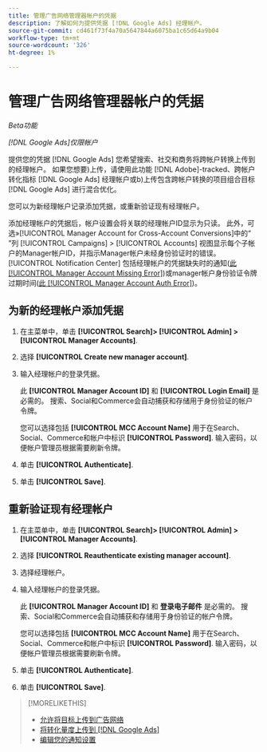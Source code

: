 ```yaml
---
title: 管理广告网络管理器帐户的凭据
description: 了解如何为提供凭据 [!DNL Google Ads] 经理帐户。
source-git-commit: cd461f73f4a70a5647844a6075ba1c65d64a9b04
workflow-type: tm+mt
source-wordcount: '326'
ht-degree: 1%

---
```


# 管理广告网络管理器帐户的凭据

*Beta功能*

*[!DNL Google Ads]仅限帐户*

提供您的凭据 [!DNL Google Ads] 您希望搜索、社交和商务将跨帐户转换上传到的经理帐户。 如果您想要)上传，请使用此功能 [!DNL Adobe]-tracked、跨帐户转化指标 [!DNL Google Ads] 经理帐户或b)上传包含跨帐户转换的项目组合目标 [!DNL Google Ads] 进行混合优化。

<!-- [Maybe later: and c) sync conversion value rules for accounts that use cross-account conversion tracking with Google Ads.] -->

您可以为新经理帐户记录添加凭据，或重新验证现有经理帐户。

添加经理帐户的凭据后，帐户设置会将关联的经理帐户ID显示为只读。 此外，可选»[!UICONTROL Manager Account for Cross-Account Conversions]中的“ ”列 [!UICONTROL Campaigns] > [!UICONTROL Accounts] 视图显示每个子帐户的Manager帐户ID，并指示Manager帐户未经身份验证时的错误。 [!UICONTROL Notification Center] 包括经理帐户的凭据缺失时的通知([此 [!UICONTROL Manager Account Missing Error]](/help/search-social-commerce/notifications/notification-about.md))或manager帐户身份验证令牌过期时间([此 [!UICONTROL Manager Account Auth Error]](/help/search-social-commerce/notifications/notification-about.md))。

## 为新的经理帐户添加凭据

1. 在主菜单中，单击 **[!UICONTROL Search]> [!UICONTROL Admin] >[!UICONTROL Manager Accounts]**.

1. 选择 **[!UICONTROL Create new manager account]**.

1. 输入经理帐户的登录凭据。

   此 **[!UICONTROL Manager Account ID]** 和 **[!UICONTROL Login Email]** 是必需的。 搜索、Social和Commerce会自动捕获和存储用于身份验证的帐户令牌。

   您可以选择包括 **[!UICONTROL MCC Account Name]** 用于在Search、Social、Commerce和帐户中标识 **[!UICONTROL Password]**. 输入密码，以便帐户管理员根据需要刷新令牌。

1. 单击 **[!UICONTROL Authenticate]**.

1. 单击 **[!UICONTROL Save]**.

## 重新验证现有经理帐户

1. 在主菜单中，单击 **[!UICONTROL Search]> [!UICONTROL Admin] >[!UICONTROL Manager Accounts]**.

1. 选择 **[!UICONTROL Reauthenticate existing manager account]**.

1. 选择经理帐户。

1. 输入经理帐户的登录凭据。

   此 **[!UICONTROL Manager Account ID]** 和 **登录电子邮件** 是必需的。 搜索、Social和Commerce会自动捕获和存储用于身份验证的帐户令牌。

   您可以选择包括 **[!UICONTROL MCC Account Name]** 用于在Search、Social、Commerce和帐户中标识 **[!UICONTROL Password]**. 输入密码，以便帐户管理员根据需要刷新令牌。

1. 单击 **[!UICONTROL Authenticate]**.

1. 单击 **[!UICONTROL Save]**.

>[!MORELIKETHIS]
>
>* [允许将目标上传到广告网络](/help/search-social-commerce/tools/objective-upload-to-networks.md)
>* [将转化量度上传到 [!DNL Google Ads]](/help/search-social-commerce/tools/conversion-metrics-upload-to-google.md)
>* [编辑您的通知设置](/help/search-social-commerce/notifications/notification-edit.md)

